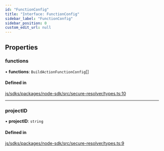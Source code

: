 ```yaml
---
id: "FunctionConfig"
title: "Interface: FunctionConfig"
sidebar_label: "FunctionConfig"
sidebar_position: 0
custom_edit_url: null
---
```


## Properties

### functions

• **functions**: `BuildActionFunctionConfig`[]

#### Defined in

[js/sdks/packages/node-sdk/src/secure-resolver/types.ts:10](https://github.com/refinery-labs/lunasec-node-monorepo/blob/1194d08/js/sdks/packages/node-sdk/src/secure-resolver/types.ts#L10)

___

### projectID

• **projectID**: `string`

#### Defined in

[js/sdks/packages/node-sdk/src/secure-resolver/types.ts:9](https://github.com/refinery-labs/lunasec-node-monorepo/blob/1194d08/js/sdks/packages/node-sdk/src/secure-resolver/types.ts#L9)
